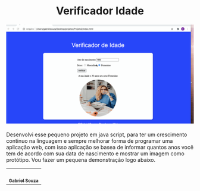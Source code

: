 
<html>
   <body>
  <h1 align="center">Verificador Idade</h1>
<h4 align="center">
  <img src="./Images/idade.gif"  /><br>
</h4>

Desenvolvi esse pequeno projeto em java script, para ter um crescimento continuo na linguagem e sempre melhorar forma de programar uma aplicação web, com isso aplicação se basea de informar quantos anos você tem de acordo com sua data de nascimento e mostrar
um imagem como protótipo. Vou fazer um pequena demonstração logo abaixo.

<table>
  <tr>
    <td align="center"><a href="https://github.com/Gabriel200395"><img src="https://avatars2.githubusercontent.com/u/68435908?s=400&u=9cbee30d93471534b2bd12a6364edd45e618b923&v=4" width="100px;" alt=""/><br /><sub><b>Gabriel Souza</b></sub></a><br /></td>
  <tr>
</table>


